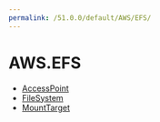 ```yaml
---
permalink: /51.0.0/default/AWS/EFS/
---
```


# AWS.EFS



* [AccessPoint](AccessPoint.md)
* [FileSystem](FileSystem.md)
* [MountTarget](MountTarget.md)
